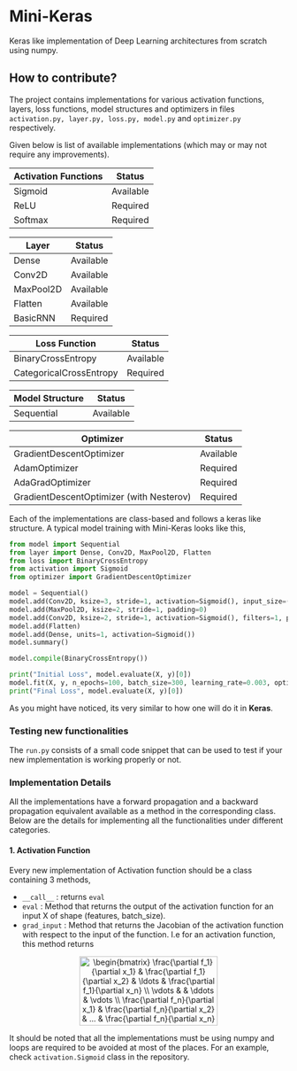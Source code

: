 # Mini-Keras
Keras like implementation of Deep Learning architectures from scratch using numpy.


## How to contribute?

The project contains implementations for various activation functions, layers, loss functions, model structures and optimizers in files
```activation.py, layer.py, loss.py, model.py``` and ```optimizer.py``` respectively.

Given below is list of available implementations (which may or may not require any improvements).


|Activation Functions| Status|
|---|---|
|Sigmoid| Available|
|ReLU| Required|
|Softmax| Required|

|Layer| Status|
|---|---|
|Dense| Available|
|Conv2D| Available|
|MaxPool2D| Available|
|Flatten| Available|
|BasicRNN| Required|

|Loss Function| Status|
|---|---|
|BinaryCrossEntropy| Available|
|CategoricalCrossEntropy| Required|

|Model Structure| Status|
|---|---|
|Sequential| Available|

|Optimizer| Status|
|---|---|
|GradientDescentOptimizer| Available|
|AdamOptimizer| Required|
|AdaGradOptimizer| Required|
|GradientDescentOptimizer (with Nesterov)| Required|

Each of the implementations are class-based and follows a keras like structure. A typical model training with Mini-Keras looks like this,
```python
from model import Sequential
from layer import Dense, Conv2D, MaxPool2D, Flatten
from loss import BinaryCrossEntropy
from activation import Sigmoid
from optimizer import GradientDescentOptimizer

model = Sequential()
model.add(Conv2D, ksize=3, stride=1, activation=Sigmoid(), input_size=(8,8,1), filters=1, padding=0)
model.add(MaxPool2D, ksize=2, stride=1, padding=0)
model.add(Conv2D, ksize=2, stride=1, activation=Sigmoid(), filters=1, padding=0)
model.add(Flatten)
model.add(Dense, units=1, activation=Sigmoid())
model.summary()

model.compile(BinaryCrossEntropy())

print("Initial Loss", model.evaluate(X, y)[0])
model.fit(X, y, n_epochs=100, batch_size=300, learning_rate=0.003, optimizer=GradientDescentOptimizer(), verbose=1)
print("Final Loss", model.evaluate(X, y)[0])
```

As you might have noticed, its very similar to how one will do it in **Keras**.

### Testing new functionalities

The ```run.py``` consists of a small code snippet that can be used to test if your new implementation is working properly or not.

### Implementation Details

All the implementations have a forward propagation and a backward propagation equivalent available as a method in the corresponding class. Below are the details for implementing all the functionalities under different categories.

#### 1. Activation Function

Every new implementation of Activation function should be a class containing 3 methods,

- ```__call__``` : returns ```eval```
- ```eval``` : Method that returns the output of the activation function for an input X of shape (features, batch_size).
- ```grad_input``` : Method that returns the Jacobian of the activation function with respect to the input of the function. 
I.e for an activation function, this method returns 

<div align="center"><img src="http://www.sciweavers.org/tex2img.php?eq=%5Cbegin%7Bbmatrix%7D%0A%20%20%20%20%5Cfrac%7B%5Cpartial%20f_1%7D%7B%5Cpartial%20x_1%7D%20%26%20%5Cfrac%7B%5Cpartial%20f_1%7D%7B%5Cpartial%20x_2%7D%20%26%20%5Cldots%20%26%20%5Cfrac%7B%5Cpartial%20f_1%7D%7B%5Cpartial%20x_n%7D%20%5C%5C%0A%20%20%20%20%5Cvdots%20%26%20%26%20%5Cddots%20%26%20%5Cvdots%20%5C%5C%0A%20%20%20%20%5Cfrac%7B%5Cpartial%20f_n%7D%7B%5Cpartial%20x_1%7D%20%26%20%5Cfrac%7B%5Cpartial%20f_n%7D%7B%5Cpartial%20x_2%7D%20%26%20...%20%26%20%5Cfrac%7B%5Cpartial%20f_n%7D%7B%5Cpartial%20x_n%7D%20%5C%5C%0A%20%20%5Cend%7Bbmatrix%7D&bc=White&fc=Black&im=jpg&fs=36&ff=arev&edit=0" align="center" border="0" alt="\begin{bmatrix}    \frac{\partial f_1}{\partial x_1} & \frac{\partial f_1}{\partial x_2} & \ldots & \frac{\partial f_1}{\partial x_n} \\    \vdots & & \ddots & \vdots \\    \frac{\partial f_n}{\partial x_1} & \frac{\partial f_n}{\partial x_2} & ... & \frac{\partial f_n}{\partial x_n} \\  \end{bmatrix}" width="250" height="125" /></div>


It should be noted that all the implementations must be using numpy and loops are required to be avoided at most of the places. 
For an example, check ```activation.Sigmoid``` class in the repository.

<!-- #### 2. Layers -->


